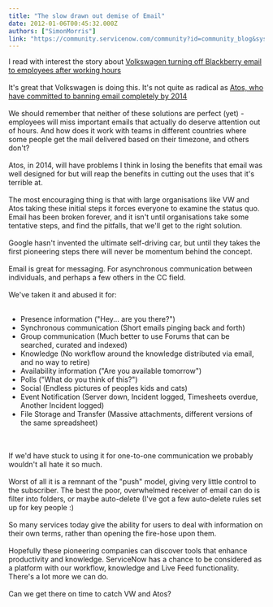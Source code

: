 ```yaml
---
title: "The slow drawn out demise of Email"
date: 2012-01-06T00:45:32.000Z
authors: ["SimonMorris"]
link: "https://community.servicenow.com/community?id=community_blog&sys_id=0a8ce6e1dbd0dbc01dcaf3231f9619d9"
---
```

<p>I read with interest the story about <a title="w.bbc.co.uk/news/technology-16314901" href="http://www.bbc.co.uk/news/technology-16314901">Volkswagen turning off Blackberry email to employees after working hours</a><br /><br />It's great that Volkswagen is doing this. It's not quite as radical as <a title="w.bbc.co.uk/news/technology-16055310" href="http://www.bbc.co.uk/news/technology-16055310">Atos, who have committed to banning email completely by 2014</a><br /><br />We should remember that neither of these solutions are perfect (yet) - employees will miss important emails that actually do deserve attention out of hours. And how does it work with teams in different countries where some people get the mail delivered based on their timezone, and others don't?<br /><br />Atos, in 2014, will have problems I think in losing the benefits that email was well designed for but will reap the benefits in cutting out the uses that it's terrible at.<br /><br />The most encouraging thing is that with large organisations like VW and Atos taking these initial steps it forces everyone to examine the status quo. Email has been broken forever, and it isn't until organisations take some tentative steps, and find the pitfalls, that we'll get to the right solution.<br /><br />Google hasn't invented the ultimate self-driving car, but until they takes the first pioneering steps there will never be momentum behind the concept.<br /><br />Email is great for messaging. For asynchronous communication between individuals, and perhaps a few others in the CC field.<br /><br />We've taken it and abused it for:<br /><br /><ul><li>Presence information ("Hey... are you there?")</li><li>Synchronous communication (Short emails pinging back and forth)</li><li>Group communication (Much better to use Forums that can be searched, curated and indexed)</li><li>Knowledge (No workflow around the knowledge distributed via email, and no way to retire)</li><li>Availability information ("Are you available tomorrow")</li><li>Polls ("What do you think of this?")</li><li>Social (Endless pictures of peoples kids and cats)</li><li>Event Notification (Server down, Incident logged, Timesheets overdue, Another Incident logged)</li><li>File Storage and Transfer (Massive attachments, different versions of the same spreadsheet)</li></ul><br /><br />If we'd have stuck to using it for one-to-one communication we probably wouldn't all hate it so much.<br /><br />Worst of all it is a remnant of the "push" model, giving very little control to the subscriber. The best the poor, overwhelmed receiver of email can do is filter into folders, or maybe auto-delete (I've got a few auto-delete rules set up for key people :)<br /><br />So many services today give the ability for users to deal with information on their own terms, rather than opening the fire-hose upon them.<br /><br />Hopefully these pioneering companies can discover tools that enhance productivity and knowledge. ServiceNow has a chance to be considered as a platform with our workflow, knowledge and Live Feed functionality. There's a lot more we can do.<br /><br />Can we get there on time to catch VW and Atos?</p>